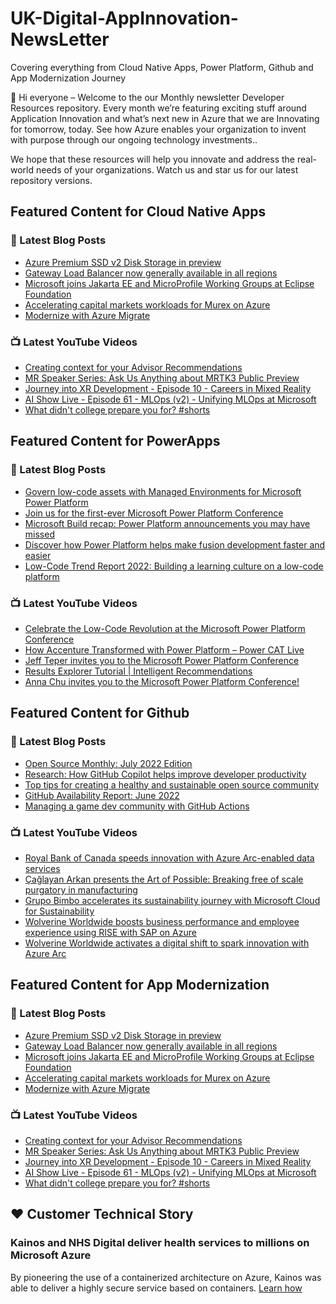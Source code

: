 # UK-Digital-AppInnovation-NewsLetter

Covering everything from Cloud Native Apps, Power Platform, Github and App Modernization Journey

👋 Hi everyone – Welcome to the our Monthly newsletter Developer Resources repository. Every month we’re featuring exciting stuff around Application Innovation and what’s next new in Azure that we are Innovating for tomorrow, today. See how Azure enables your organization to invent with purpose through our ongoing technology investments..


We hope that these resources will help you innovate and address the real-world needs of your organizations. Watch us and star us for our latest repository versions.

## Featured Content for Cloud Native Apps


### 📝 Latest Blog Posts

    
<!-- BLOGCNA:START -->
- [Azure Premium SSD v2 Disk Storage in preview](https://azure.microsoft.com/blog/azure-premium-ssd-v2-disk-storage-in-preview/)
- [Gateway Load Balancer now generally available in all regions](https://azure.microsoft.com/blog/gateway-load-balancer-now-generally-available-in-all-regions/)
- [Microsoft joins Jakarta EE and MicroProfile Working Groups at Eclipse Foundation](https://azure.microsoft.com/blog/microsoft-joins-jakarta-ee-and-microprofile-working-groups-at-eclipse-foundation/)
- [Accelerating capital markets workloads for Murex on Azure](https://azure.microsoft.com/blog/accelerating-capital-markets-workloads-for-murex-on-azure/)
- [Modernize with Azure Migrate](https://azure.microsoft.com/blog/modernize-with-azure-migrate/)
<!-- BLOGCNA:END -->

### 📺 Latest YouTube Videos

 
<!-- YOUTUBECNA:START -->
- [Creating context for your Advisor Recommendations](https://www.youtube.com/watch?v=oPBQ19gmcJ4)
- [MR Speaker Series: Ask Us Anything about MRTK3 Public Preview](https://www.youtube.com/watch?v=dlwDkOfM-ps)
- [Journey into XR Development - Episode 10 - Careers in Mixed Reality](https://www.youtube.com/watch?v=T-KCBNEIgac)
- [AI Show Live - Episode 61 - MLOps &lpar;v2&rpar; - Unifying MLOps at Microsoft](https://www.youtube.com/watch?v=xaW_A0sV6PU)
- [What didn&#39;t college prepare you for?   #shorts](https://www.youtube.com/watch?v=DAvgaDeMpa4)
<!-- YOUTUBECNA:END -->

##  Featured Content for PowerApps
### 📝 Latest Blog Posts
<!-- BLOGPOWER:START -->
- [Govern low-code assets with Managed Environments for Microsoft Power Platform](https://cloudblogs.microsoft.com/powerplatform/2022/07/12/govern-low-code-assets-with-managed-environments-for-microsoft-power-platform/)
- [Join us for the first-ever Microsoft Power Platform Conference](https://cloudblogs.microsoft.com/powerplatform/2022/07/12/join-us-for-the-first-ever-microsoft-power-platform-conference/)
- [Microsoft Build recap: Power Platform announcements you may have missed](https://cloudblogs.microsoft.com/powerplatform/2022/05/31/microsoft-build-recap-power-platform-announcements-you-may-have-missed/)
- [Discover how Power Platform helps make fusion development faster and easier](https://cloudblogs.microsoft.com/powerplatform/2022/05/25/discover-how-power-platform-helps-make-fusion-development-faster-and-easier/)
- [Low-Code Trend Report 2022: Building a learning culture on a low-code platform](https://cloudblogs.microsoft.com/powerplatform/2022/05/24/low-code-trend-report-2022-building-a-learning-culture-on-a-low-code-platform/)
<!-- BLOGPOWER:END -->
 ### 📺 Latest YouTube Videos
    
<!-- YOUTUBEPOWER:START -->
- [Celebrate the Low-Code Revolution at the Microsoft Power Platform Conference](https://www.youtube.com/watch?v=UUUtJMUfRjk)
- [How Accenture Transformed with Power Platform – Power CAT Live](https://www.youtube.com/watch?v=SbtAoJywjM4)
- [Jeff Teper invites you to the Microsoft Power Platform Conference](https://www.youtube.com/watch?v=K6LUz1Iw7Bg)
- [Results Explorer Tutorial | Intelligent Recommendations](https://www.youtube.com/watch?v=tkYeGy0mGlE)
- [Anna Chu invites you to the Microsoft Power Platform Conference!](https://www.youtube.com/watch?v=BXHp6j9HylU)
<!-- YOUTUBEPOWER:END -->

##  Featured Content for Github
### 📝 Latest Blog Posts
<!-- BLOGGITHUB:START -->
- [Open Source Monthly: July 2022 Edition](https://github.blog/2022-07-18-open-source-monthly-july-2022-edition/)
- [Research: How GitHub Copilot helps improve developer productivity](https://github.blog/2022-07-14-research-how-github-copilot-helps-improve-developer-productivity/)
- [Top tips for creating a healthy and sustainable open source community](https://github.blog/2022-07-07-healthy-and-sustainable-communities/)
- [GitHub Availability Report: June 2022](https://github.blog/2022-07-06-github-availability-report-june-2022/)
- [Managing a game dev community with GitHub Actions](https://github.blog/2022-07-06-managing-a-game-dev-community/)
<!-- BLOGGITHUB:END -->
### 📺 Latest YouTube Videos
<!-- YOUTUBEGITHUB:START -->
- [Royal Bank of Canada speeds innovation with Azure Arc-enabled data services](https://www.youtube.com/watch?v=lYvzrMgdReI)
- [Çağlayan Arkan presents the Art of Possible: Breaking free of scale purgatory in manufacturing](https://www.youtube.com/watch?v=ae4MnQKviHE)
- [Grupo Bimbo accelerates its sustainability journey with Microsoft Cloud for Sustainability](https://www.youtube.com/watch?v=DEXuXW2OaFc)
- [Wolverine Worldwide boosts business performance and employee experience using RISE with SAP on Azure](https://www.youtube.com/watch?v=NjwsD_TGhIU)
- [Wolverine Worldwide activates a digital shift to spark innovation with Azure Arc](https://www.youtube.com/watch?v=gt5jGGaKDiI)
<!-- YOUTUBEGITHUB:END -->
##  Featured Content for App Modernization
### 📝 Latest Blog Posts
<!-- BLOGAPPMOD:START -->
- [Azure Premium SSD v2 Disk Storage in preview](https://azure.microsoft.com/blog/azure-premium-ssd-v2-disk-storage-in-preview/)
- [Gateway Load Balancer now generally available in all regions](https://azure.microsoft.com/blog/gateway-load-balancer-now-generally-available-in-all-regions/)
- [Microsoft joins Jakarta EE and MicroProfile Working Groups at Eclipse Foundation](https://azure.microsoft.com/blog/microsoft-joins-jakarta-ee-and-microprofile-working-groups-at-eclipse-foundation/)
- [Accelerating capital markets workloads for Murex on Azure](https://azure.microsoft.com/blog/accelerating-capital-markets-workloads-for-murex-on-azure/)
- [Modernize with Azure Migrate](https://azure.microsoft.com/blog/modernize-with-azure-migrate/)
<!-- BLOGAPPMOD:END -->
### 📺 Latest YouTube Videos
<!-- YOUTUBEAPPMOD:START -->
- [Creating context for your Advisor Recommendations](https://www.youtube.com/watch?v=oPBQ19gmcJ4)
- [MR Speaker Series: Ask Us Anything about MRTK3 Public Preview](https://www.youtube.com/watch?v=dlwDkOfM-ps)
- [Journey into XR Development - Episode 10 - Careers in Mixed Reality](https://www.youtube.com/watch?v=T-KCBNEIgac)
- [AI Show Live - Episode 61 - MLOps &lpar;v2&rpar; - Unifying MLOps at Microsoft](https://www.youtube.com/watch?v=xaW_A0sV6PU)
- [What didn&#39;t college prepare you for?   #shorts](https://www.youtube.com/watch?v=DAvgaDeMpa4)
<!-- YOUTUBEAPPMOD:END -->


## ♥️ Customer Technical Story 

### Kainos and NHS Digital deliver health services to millions on Microsoft Azure

By pioneering the use of a containerized architecture on Azure, Kainos was able to deliver a highly secure service based on containers. [Learn how](https://customers.microsoft.com/en-us/story/1368348549535774520-kainos-and-nhs-digital-deliver-health-services-to-millions-on-microsoft-azure)

